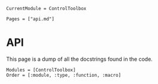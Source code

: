 ```@meta
CurrentModule = ControlToolbox 
```

```@contents
Pages = ["api.md"]
```

# API
This page is a dump of all the docstrings found in the code. 

```@autodocs
Modules = [ControlToolbox]
Order = [:module, :type, :function, :macro]
```